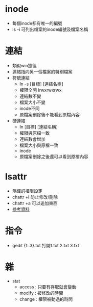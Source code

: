 # inode
* 每個inode都有唯一的編號
* ls -i 可列出檔案的inode編號及檔案名稱

# 連結
* 類似win捷徑
* 連結指向另一個檔案的特別檔案
* 符號連結
  * ln -s [目標] [連結名稱]
  * 權限全開 lrwxrwxrwx
  * 連結數不變
  * 檔案大小不變
  * inode不同
  * 原檔案刪除後不能看到原檔內容
* 硬連結
  * ln [目標] [連結名稱]
  * 權限與原檔一致
  * 連結數會增加
  * 檔案大小與原檔一致
  * inode
  * 原檔案刪除之後還可以看到原檔內容
  
# lsattr
* 隱藏的權限設定
* chattr +i 防止修改/刪除
* chattr +a 可以追加東西
* [參考資料](https://www.runoob.com/linux/linux-comm-lsattr.html)

# 指令
* gedit {1..3}.txt 打開1.txt 2.txt 3.txt

# 雜
* stat 
   * access : 只要有存取就會變動
   * modify : 被修改的時間
   * change : 權限被動過的時間
